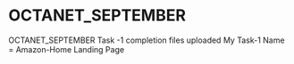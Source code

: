 # OCTANET_SEPTEMBER
OCTANET_SEPTEMBER Task -1 completion files uploaded
My Task-1 Name = Amazon-Home Landing Page
